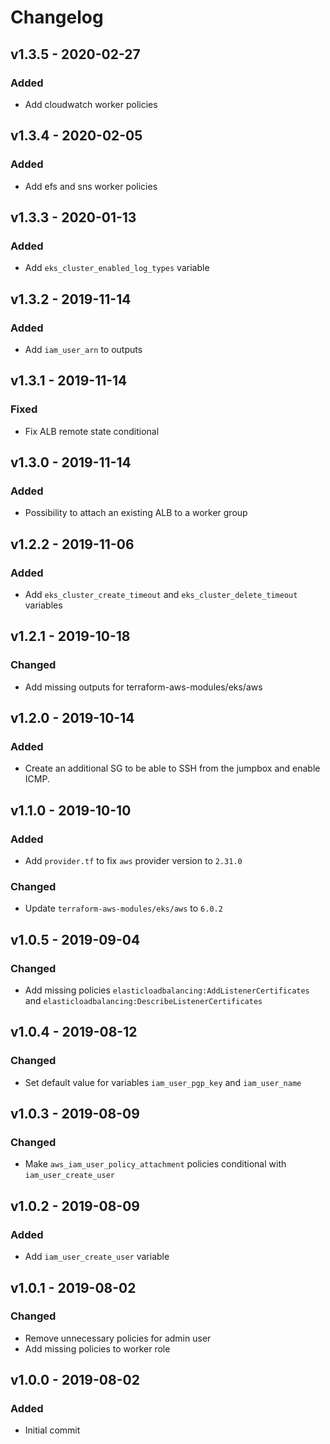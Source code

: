# Changelog

## v1.3.5 - 2020-02-27
### Added
- Add cloudwatch worker policies

## v1.3.4 - 2020-02-05
### Added
- Add efs and sns worker policies

## v1.3.3 - 2020-01-13
### Added
- Add `eks_cluster_enabled_log_types` variable

## v1.3.2 - 2019-11-14
### Added
- Add `iam_user_arn` to outputs

## v1.3.1 - 2019-11-14
### Fixed
- Fix ALB remote state conditional

## v1.3.0 - 2019-11-14
### Added
- Possibility to attach an existing ALB to a worker group

## v1.2.2 - 2019-11-06
### Added
- Add `eks_cluster_create_timeout` and `eks_cluster_delete_timeout` variables

## v1.2.1 - 2019-10-18
### Changed
- Add missing outputs for terraform-aws-modules/eks/aws

## v1.2.0 - 2019-10-14
### Added
- Create an additional SG to be able to SSH from the jumpbox and enable ICMP.

## v1.1.0 - 2019-10-10
### Added
- Add `provider.tf` to fix `aws` provider version to `2.31.0`

### Changed
- Update `terraform-aws-modules/eks/aws` to `6.0.2`

## v1.0.5 - 2019-09-04
### Changed
- Add missing policies `elasticloadbalancing:AddListenerCertificates` and `elasticloadbalancing:DescribeListenerCertificates`

## v1.0.4 - 2019-08-12
### Changed
- Set default value for variables `iam_user_pgp_key` and `iam_user_name`

## v1.0.3 - 2019-08-09
### Changed
- Make `aws_iam_user_policy_attachment` policies conditional with `iam_user_create_user`

## v1.0.2 - 2019-08-09
### Added
- Add `iam_user_create_user` variable

## v1.0.1 - 2019-08-02
### Changed
- Remove unnecessary policies for admin user
- Add missing policies to worker role

## v1.0.0 - 2019-08-02
### Added
- Initial commit
